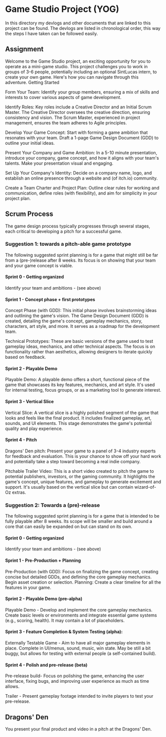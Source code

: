 # Game Studio Project (YOG)
In this directory my devlogs and other documents that are linked to this project can be found. The devlogs are listed in chronological order, this way the steps I have taken can be followed easily.

## Assignment
Welcome to the Game Studio project, an exciting opportunity for you to operate as a mini-game studio. This project challenges you to work in groups of 3-6 people, potentially including an optional SintLucas intern, to create your own game. Here's how you can navigate through this adventure.
Getting Started

Form Your Team: Identify your group members, ensuring a mix of skills and interests to cover various aspects of game development.

Identify Roles: Key roles include a Creative Director and an Initial Scrum Master. The Creative Director oversees the creative direction, ensuring consistency and vision. The Scrum Master, experienced in project management, ensures the team adheres to Agile principles.

Develop Your Game Concept: Start with forming a game ambition that resonates with your team. Draft a 1-page Game Design Document (GDD) to outline your initial ideas.

Present Your Company and Game Ambition: In a 5-10 minute presentation, introduce your company, game concept, and how it aligns with your team's talents. Make your presentation visual and engaging.

Set Up Your Company's Identity: Decide on a company name, logo, and establish an online presence through a website and (of itch.io) community.

Create a Team Charter and Project Plan: Outline clear rules for working and communication, define roles (with flexibility), and aim for simplicity in your project plan.

## Scrum Process

The game design process typically progresses through several stages, each critical to developing a pitch for a successful game. 
### Suggestion 1: towards a pitch-able game prototype

The following suggested sprint planning is for a game that might still be far from a (pre-)release after 8 weeks. Its focus is on showing that your team and your game concept is viable.

#### Sprint 0 - Getting organized

Identify your team and ambitions - (see above)

#### Sprint 1 - Concept phase + first prototypes

Concept Phase (with GDD): This initial phase involves brainstorming ideas and outlining the game's vision. The Game Design Document (GDD) is created, detailing the game's concept, gameplay mechanics, story, characters, art style, and more. It serves as a roadmap for the development team.

Technical Prototypes: These are basic versions of the game used to test gameplay ideas, mechanics, and other technical aspects. The focus is on functionality rather than aesthetics, allowing designers to iterate quickly based on feedback.

#### Sprint 2 - Playable Demo

Playable Demo: A playable demo offers a short, functional piece of the game that showcases its key features, mechanics, and art style. It's used for internal testing, focus groups, or as a marketing tool to generate interest.

#### Sprint 3 - Vertical Slice

Vertical Slice: A vertical slice is a highly polished segment of the game that looks and feels like the final product. It includes finalized gameplay, art, sounds, and UI elements. This stage demonstrates the game's potential quality and play experience.

#### Sprint 4 - Pitch

Dragons' Den pitch: Present your game to a panel of 3-4 industry experts for feedback and evaluation. This is your chance to show off your hard work and potentially take a step toward becoming a real indie company.
    
Pitchable Trailer Video: This is a short video created to pitch the game to potential publishers, investors, or the gaming community. It highlights the game's concept, unique features, and gameplay to generate excitement and support. It's usually based on the vertical slice but can contain wizard-of-Oz extras.

### Suggestion 2: Towards a (pre)-release

The following suggested sprint planning is for a game that is intended to be fully playable after 8 weeks. Its scope will be smaller and build around a core that can easily be expanded on but can stand on its own.

#### Sprint 0 - Getting organized

Identify your team and ambitions - (see above)

#### Sprint 1 - Pre-Production + Planning

Pre-Production (with GDD): Focus on finalizing the game concept, creating concise but detailed GDDs, and defining the core gameplay mechanics. Begin asset creation or selection.
Planning: Create a clear timeline for all the features in your game.

#### Sprint 2 - Playable Demo (pre-alpha)

Playable Demo - Develop and implement the core gameplay mechanics. Create basic levels or environments and integrate essential game systems (e.g., scoring, health). It may contain a lot of placeholders.

#### Sprint 3 - Feature Completion & System Testing (alpha):

Externally Testable Game - Aim to have all major gameplay elements in place. Complete in UI/menus, sound, music, win state. May be still a bit buggy, but allows for testing with external people (a self-contained build).

#### Sprint 4 - Polish and pre-release (beta)

Pre-release build- Focus on polishing the game, enhancing the user interface, fixing bugs, and improving user experience as much as time allows.
   
Trailer - Present gameplay footage intended to invite players to test your pre-release.

 
## Dragons' Den

You present your final product and video in a pitch at the Dragons' Den.
